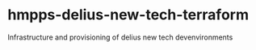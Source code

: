 # hmpps-delius-new-tech-terraform
Infrastructure and provisioning of delius new tech devenvironments
